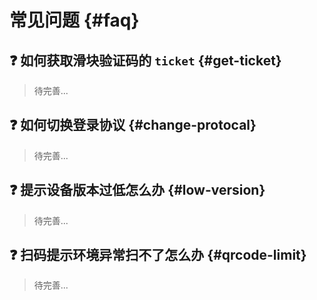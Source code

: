 # 常见问题 {#faq}

## ❓ 如何获取滑块验证码的 `ticket` {#get-ticket}

> 待完善...

## ❓ 如何切换登录协议 {#change-protocal}

> 待完善...

## ❓ 提示设备版本过低怎么办 {#low-version}

> 待完善...

## ❓ 扫码提示环境异常扫不了怎么办 {#qrcode-limit}

> 待完善...
